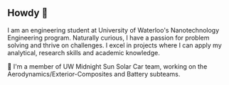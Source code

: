 ## Howdy 👋

<!--
**rtodorov4/rtodorov4** is a ✨ _special_ ✨ repository because its `README.md` (this file) appears on your GitHub profile.

Here are some ideas to get you started:

- 🔭 I’m currently working on ...
- 🌱 I’m currently learning ...
- 👯 I’m looking to collaborate on ...
- 🤔 I’m looking for help with ...
- 💬 Ask me about ...
- 📫 How to reach me: ...
- 😄 Pronouns: ...
- ⚡ Fun fact: ...
-->

I am an engineering student at University of Waterloo's Nanotechnology Engineering program. Naturally curious, I have a passion for problem solving and thrive on challenges. I excel in projects where I can apply my analytical, research skills and academic knowledge.

🚗 I'm a member of UW Midnight Sun Solar Car team, working on the Aerodynamics/Exterior-Composites and Battery subteams.

